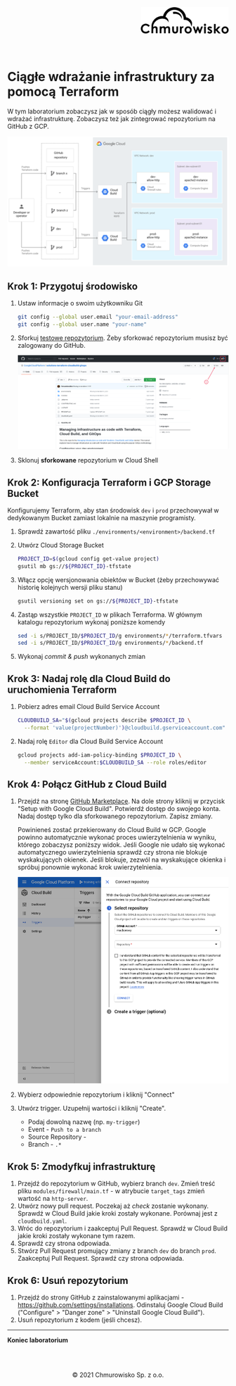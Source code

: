 <img src="../../../../img/logo.png" alt="Chmurowisko logo" width="200"  align="right">
<br><br>
<br><br>
<br><br>

# Ciągłe wdrażanie infrastruktury za pomocą Terraform

W tym laboratorium zobaczysz jak w sposób ciągły możesz walidować i wdrażać infrastrukturę. Zobaczysz też jak zintegrować repozytorium na GitHub z GCP.

![img](../img/02_cd_infra_architecture.svg)

## Krok 1: Przygotuj środowisko

1. Ustaw informacje o swoim użytkowniku Git

    ```bash
    git config --global user.email "your-email-address"
    git config --global user.name "your-name"
    ```

1. Sforkuj [testowe repozytorium](https://github.com/GoogleCloudPlatform/solutions-terraform-cloudbuild-gitops.git). Żeby sforkować repozytorium musisz być zalogowany do GitHub.

    ![img](../img/03_how_to_fork.png)

1. Sklonuj **sforkowane** repozytorium w Cloud Shell

## Krok 2: Konfiguracja Terraform i GCP Storage Bucket

Konfigurujemy Terraform, aby stan środowisk `dev` i `prod` przechowywał w dedykowanym Bucket zamiast lokalnie na maszynie programisty.

1. Sprawdź zawartość pliku `./environments/<environment>/backend.tf`
1. Utwórz Cloud Storage Bucket

    ```bash
    PROJECT_ID=$(gcloud config get-value project)
    gsutil mb gs://${PROJECT_ID}-tfstate
    ```

1. Włącz opcję wersjonowania obiektów w Bucket (żeby przechowywać historię kolejnych wersji pliku stanu)

    ```bash
    gsutil versioning set on gs://${PROJECT_ID}-tfstate
    ```

1. Zastąp wszystkie `PROJECT_ID` w plikach Terraforma. W głównym katalogu repozytorium wykonaj poniższe komendy

    ```bash
    sed -i s/PROJECT_ID/$PROJECT_ID/g environments/*/terraform.tfvars
    sed -i s/PROJECT_ID/$PROJECT_ID/g environments/*/backend.tf
    ```

1. Wykonaj _commit & push_ wykonanych zmian

## Krok 3: Nadaj rolę dla Cloud Build do uruchomienia Terraform

1. Pobierz adres email Cloud Build Service Account 

    ```bash
    CLOUDBUILD_SA="$(gcloud projects describe $PROJECT_ID \
      --format 'value(projectNumber)')@cloudbuild.gserviceaccount.com"
    ```

1. Nadaj rolę `Editor` dla Cloud Build Service Account

    ```bash
    gcloud projects add-iam-policy-binding $PROJECT_ID \
      --member serviceAccount:$CLOUDBUILD_SA --role roles/editor
    ```

## Krok 4: Połącz GitHub z Cloud Build

1. Przejdź na stronę [GitHub Marketplace](https://github.com/marketplace/google-cloud-build). Na dole strony kliknij w przycisk "Setup with Google Cloud Build". Potwierdź dostęp do swojego konta. Nadaj dostęp tylko dla sforkowanego repozytorium. Zapisz zmiany.

    Powinieneś zostać przekierowany do Cloud Build w GCP. Google powinno automatycznie wykonać proces uwierzytelnienia w wyniku, którego zobaczysz poniższy widok. Jeśli Google nie udało się wykonać automatycznego uwierzytelnienia sprawdź czy strona nie blokuje wyskakujących okienek. Jeśli blokuje, zezwól na wyskakujące okienka i spróbuj ponownie wykonać krok uwierzytelnienia.

    ![img](../img/04_connect_repository.png)

1. Wybierz odpowiednie repozytorium i kliknij "Connect"

1. Utwórz trigger. Uzupełnij wartości i kliknij "Create".

    - Podaj dowolną nazwę (np. `my-trigger`)
    - Event - `Push to a branch`
    - Source Repository - <wybierz repozytorium>
    - Branch - `.*`

## Krok 5: Zmodyfkuj infrastrukturę

1. Przejdź do repozytorium w GitHub, wybierz branch `dev`. Zmień treść pliku `modules/firewall/main.tf` - w atrybucie `target_tags` zmień wartość na `http-server`.
1. Utwórz nowy pull request. Poczekaj aż _check_ zostanie wykonany. Sprawdź w Cloud Build jakie kroki zostały wykonane. Porównaj jest z `cloudbuild.yaml`.
1. Wróc do repozytorium i zaakceptuj Pull Request. Sprawdź w Cloud Build jakie kroki zostały wykonane tym razem.
1. Sprawdź czy strona odpowiada.
1. Stwórz Pull Request promujący zmiany z branch `dev` do branch `prod`. Zaakceptuj Pull Request. Sprawdź czy strona odpowiada.

## Krok 6: Usuń repozytorium

1. Przejdź do strony GitHub z zainstalowanymi aplikacjami - https://github.com/settings/installations. Odinstaluj Google Cloud Build ("Configure" > "Danger zone" > "Uninstall Google Cloud Build").
1. Usuń repozytorium z kodem (jeśli chcesz).

---

**Koniec laboratorium**

<br><br>

<center><p>&copy; 2021 Chmurowisko Sp. z o.o.<p></center>
